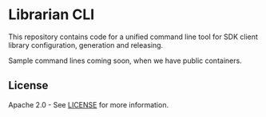 # Librarian CLI

This repository contains code for a unified command line tool for
SDK client library configuration, generation and releasing.

Sample command lines coming soon, when we have public containers.

## License

Apache 2.0 - See [LICENSE] for more information.

[contributing]: CONTRIBUTING.md
[license]: LICENSE

